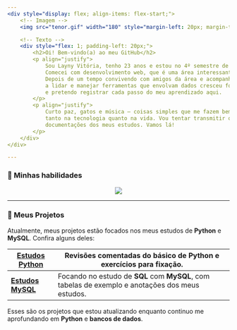 ```yaml
---
<div style="display: flex; align-items: flex-start;">
    <!-- Imagem -->
    <img src="tenor.gif" width="180" style="margin-left: 20px; margin-top: 10px; margin-bottom: 10px;">

    <!-- Texto -->
    <div style="flex: 1; padding-left: 20px;">
        <h2>Oi! Bem-vindo(a) ao meu GitHub</h2>
        <p align="justify">
            Sou Layny Vitória, tenho 23 anos e estou no 4º semestre de Engenharia de Computação 💻. 
            Comecei com desenvolvimento web, que é uma área interessante, mas não consegui me sentir realizada nela. 
            Depois de um tempo convivendo com amigos da área e acompanhando alguns projetos, minha vontade de aprender 
            a lidar e manejar ferramentas que envolvam dados cresceu fortemente. Portanto, estou eu aqui começando do zero 
            e pretendo registrar cada passo do meu aprendizado aqui.
        </p>
        <p align="justify">
            Curto paz, gatos e música – coisas simples que me fazem bem. Estou sempre tentando melhorar e aprender mais, 
            tanto na tecnologia quanto na vida. Vou tentar transmitir quem eu sou e como estou evoluindo por meio das 
            documentações dos meus estudos. Vamos lá!
        </p>
    </div>
</div>

---
```


### 🌟 Minhas habilidades
<p align="center">
  <a href="https://skillicons.dev">
    <img src="https://skillicons.dev/icons?i=html,css,js,c,react,java,py,git&theme=dark&perline=8" />
  </a>
</p>

---

### 🚀 Meus Projetos

Atualmente, meus projetos estão focados nos meus estudos de **Python** e **MySQL**. Confira alguns deles:


| [**Estudos Python**](https://github.com/laynyv/estudos-python) | Revisões comentadas do básico de **Python** e exercícios para fixação.  |
| ------- | --------- |
| [**Estudos MySQL**](https://github.com/laynyv/estudos-mysql) | Focando no estudo de **SQL** com **MySQL**, com tabelas de exemplo e anotações dos meus estudos.  |

Esses são os projetos que estou atualizando enquanto continuo me aprofundando em **Python** e **bancos de dados**.
